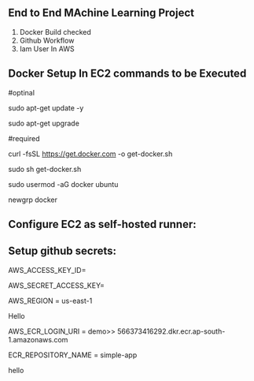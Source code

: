 ## End to End MAchine Learning Project

1. Docker Build checked
2. Github Workflow
3. Iam User In AWS

## Docker Setup In EC2 commands to be Executed

#optinal

sudo apt-get update -y

sudo apt-get upgrade

#required

curl -fsSL https://get.docker.com -o get-docker.sh

sudo sh get-docker.sh

sudo usermod -aG docker ubuntu

newgrp docker

## Configure EC2 as self-hosted runner:

## Setup github secrets:

AWS_ACCESS_KEY_ID=

AWS_SECRET_ACCESS_KEY=

AWS_REGION = us-east-1


Hello

AWS_ECR_LOGIN_URI = demo>>  566373416292.dkr.ecr.ap-south-1.amazonaws.com

ECR_REPOSITORY_NAME = simple-app


hello
